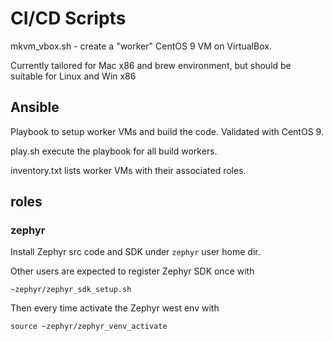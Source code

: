 # CI/CD Scripts

mkvm_vbox.sh - create a "worker" CentOS 9 VM on VirtualBox.

Currently tailored for Mac x86 and brew environment, but should be suitable for Linux and Win x86


Ansible
-------------------

Playbook to setup worker VMs and build the code. Validated with CentOS 9.

play.sh execute the playbook for all build workers.

inventory.txt lists worker VMs with their associated roles.

## roles

### zephyr

Install Zephyr src code and SDK under `zephyr` user home dir.

Other users are expected to register Zephyr SDK once with
```
~zephyr/zephyr_sdk_setup.sh
```

Then every time activate the Zephyr west env with
```
source ~zephyr/zephyr_venv_activate
```
